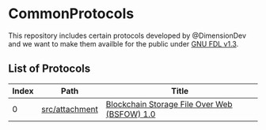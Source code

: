 # CommonProtocols

This repository includes certain protocols developed by @DimensionDev and we want to make them availble for the public under [GNU FDL v1.3](https://www.gnu.org/licenses/fdl-1.3.html).

## List of Protocols

| Index | Path                             | Title                                                            |
| ----- | -------------------------------- | ---------------------------------------------------------------- |
| 0     | [src/attachment](src/attachment) | [Blockchain Storage File Over Web (BSFOW) 1.0](specs/0-BSFOW.md) |
